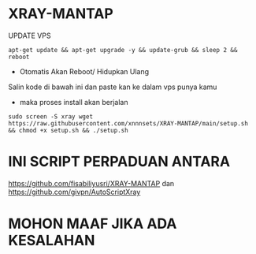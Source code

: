 # XRAY-MANTAP
UPDATE VPS

```
apt-get update && apt-get upgrade -y && update-grub && sleep 2 && reboot
```
- Otomatis Akan Reboot/ Hidupkan Ulang

Salin kode di bawah ini dan paste kan ke dalam vps punya kamu
- maka proses install akan berjalan
```
sudo screen -S xray wget https://raw.githubusercontent.com/xnnnsets/XRAY-MANTAP/main/setup.sh && chmod +x setup.sh && ./setup.sh
```

# INI SCRIPT PERPADUAN ANTARA
https://github.com/fisabiliyusri/XRAY-MANTAP
dan
https://github.com/givpn/AutoScriptXray

# MOHON MAAF JIKA ADA KESALAHAN
